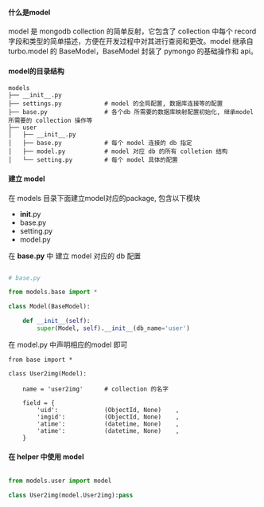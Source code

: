 #### 什么是model

model 是 mongodb collection 的简单反射，它包含了 collection 中每个 record 字段和类型的简单描述，方便在开发过程中对其进行查阅和更改。model 继承自turbo.model 的 BaseModel，BaseModel 封装了 pymongo 的基础操作和 api。


#### model的目录结构

```
models
├── __init__.py  
├── settings.py            # model 的全局配置, 数据库连接等的配置
├── base.py                # 各个db 所需要的数据库映射配置初始化, 继承model所需要的 collection 操作等
├── user  
│   ├── __init__.py
│   ├── base.py            # 每个 model 连接的 db 指定
│   ├── model.py           # model 对应 db 的所有 colletion 结构
│   └── setting.py         # 每个 model 具体的配置

```


#### 建立 model

在 models 目录下面建立model对应的package, 包含以下模块

* __init__.py
* base.py
* setting.py
* model.py


在 **base.py** 中 建立 model 对应的 db 配置

```python

# base.py

from models.base import *

class Model(BaseModel):

    def __init__(self):
        super(Model, self).__init__(db_name='user')

```


在 model.py 中声明相应的model 即可

```
from base import *

class User2img(Model):

    name = 'user2img'      # collection 的名字

    field = {
        'uid':             (ObjectId, None)    ,
        'imgid':           (ObjectId, None)    ,
        'atime':           (datetime, None)    ,
        'atime':           (datetime, None)    ,
    }

```

#### 在 helper 中使用 model

```python

from models.user import model

class User2img(model.User2img):pass

```
